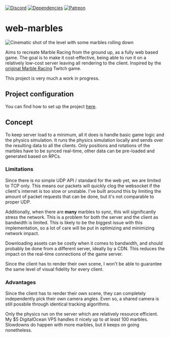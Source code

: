 [![Discord](https://img.shields.io/discord/478527288854708226.svg?color=%237289DA&label=discord&logo=discord)](https://discord.gg/XB3k9T5)
[![Dependencies](https://img.shields.io/david/Zemanzo/web-marbles.svg)](https://david-dm.org/Zemanzo/web-marbles)
[![Patreon](https://img.shields.io/badge/support%20us-patreon-%23e85b46.svg?logo=patreon)](https://www.patreon.com/webmarbles)

# web-marbles

![Cinematic shot of the level with some marbles rolling down](https://i.imgur.com/f4GIrU5.png)

Aims to recreate Marble Racing from the ground up, as a fully web based game. The goal is to make it cost-effective, being able to run it on a relatively low-cost server leaving all rendering to the client. Inspired by the [original Marble Racing](http://twitch.tv/marbleracing) Twitch game.

This project is very much a work in progress.

## Project configuration
You can find how to set up the project [here](https://github.com/Zemanzo/web-marbles/wiki/Tutorials-%E2%80%95-setup).

## Concept
To keep server load to a minimum, all it does is handle basic game logic and the physics simulation. It runs the physics simulation locally and sends over the resulting data to all the clients. Only positions and rotations of the marbles have to be synced real-time, other data can be pre-loaded and generated based on RPCs.

### Limitations
Since there is no simple UDP API / standard for the web yet, we are limited to TCP only. This means our packets will quickly clog the websocket if the client's internet is too slow or unstable. I've built around this by limiting the amount of packet requests that can be done, but it's not comparable to proper UDP.

Additionally, when there are **many** marbles to sync, this will significantly stress the network. This is a problem for both the server and the client as bandwidth is limited. This is likely to be the biggest issue with this implementation, so a lot of care will be put in optimizing and minimizing network impact.

Downloading assets can be costly when it comes to bandwidth, and should probably be done from a different server, ideally by a CDN. This reduces the impact on the real-time connections of the game server.

Since the client has to render their own scene, I won't be able to guarantee the same level of visual fidelity for every client.

### Advantages
Since the client has to render their own scene, they can completely independently pick their own camera angles. Even so, a shared camera is still possbile through identical tracking algorithms.

Only the physics run on the server which are relatively resource efficient. My $5 DigitalOcean VPS handles it nicely up to *at least* 100 marbles. Slowdowns do happen with more marbles, but it keeps on going nonetheless.
